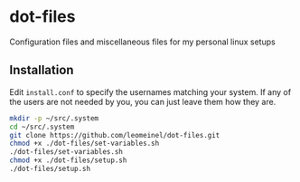 # dot-files

Configuration files and miscellaneous files for my personal linux setups

## Installation

Edit `install.conf` to specify the usernames matching your system. If any of the users are not needed by you, you can just leave them how they are.

```sh
mkdir -p ~/src/.system
cd ~/src/.system
git clone https://github.com/leomeinel/dot-files.git
chmod +x ./dot-files/set-variables.sh
./dot-files/set-variables.sh
chmod +x ./dot-files/setup.sh
./dot-files/setup.sh
```
